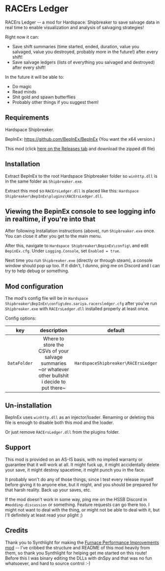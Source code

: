 ﻿# RACErs Ledger

RACErs Ledger -- a mod for Hardspace: Shipbreaker to save salvage data in real time to enable visualization and analysis of salvaging strategies!

Right now it can:
 - Save shift summaries (time started, ended, duration, value you salvaged, value you destroyed, probably more in the future!) after every shift!
 - Save salvage ledgers (lists of everything you salvaged and destroyed) after every shift!

 In the future it will be able to:
  - Do magic
  - Read minds
  - Shit gold and spawn butterflies
  - Probably other things if you suggest them!

## Requirements

Hardspace Shipbreaker.

BepInEx: https://github.com/BepInEx/BepInEx (You want the x64 version.)

This mod (click [here on the Releases tab](https://git.sariya.dev/sariya/racers-ledger/releases) and download the zipped dll file)

## Installation

Extract BepInEx to the root Hardspace Shipbreaker folder so `winhttp.dll` is in the same folder as `Shipbreaker.exe`.

Extract this mod so `RACErsLedger.dll` is placed like this: `Hardspace Shipbreaker\BepInEx\plugins\RACErsLedger.dll`.

## Viewing the BepinEx console to see logging info in realtime, if you're into that

After following Installation instructions (above), run `Shipbreaker.exe` once. You can close it after you get to the main menu.

After this, navigate to `Hardspace Shipbreaker\BepinEx\config\` and edit `BepinEx.cfg`. Under `Logging.Console`, set `Enabled = true`.

Next time you run `Shipbreaker.exe` (directly or through steam), a console window should pop up too. If it didn't, I dunno, ping me on Discord and I can try to help debug or something.

## Mod configuration
The mod's config file will be in `Hardspace Shipbreaker\BepInEx\config\dev.sariya.racersledger.cfg` after you've run `Shipbreaker.exe` with `RACErsLedger.dll` installed properly at least once. 

Config options:

|      key     |                                              description                                             | default                             |
|:------------:|:----------------------------------------------------------------------------------------------------:|-------------------------------------|
| `DataFolder` | Where to store the CSVs of your salvage summaries ~or whatever other bullshit i decide to put there~ | `HardspaceShipbreaker\RACErsLedger` |

## Un-installation

BepInEx uses `winhttp.dll` as an injector/loader. Renaming or deleting this file is enough to disable both this mod and the loader.

Or just remove `RACErsLedger.dll` from the plugins folder.

## Support

This mod is provided on an AS-IS basis, with no implied warranty or guarantee that it will work at all. It might fuck up, it might accidentally delete your save, it might destroy spacetime, it might punch you in the face. 

It probably won't do any of those things, since I test every release myself before giving it to anyone else, but it might, and you should be prepared for that harsh reality. Back up your saves, etc.

If the mod doesn't work in some way, ping me on the HSSB Discord in `#modding-discussion` or something. Feature requests can go there too. I might not want to deal with the thing, or might not be able to deal with it, but I'll 
definitely at least read your plight ;)

## Credits

Thank you to Synthlight for making the [Furnace Performance Improvements mod](https://github.com/Synthlight/Hardspace-Shipbreaker-Furnace-Performance-Improvement-Mod) -- 
I've cribbed the structure and README of this mod heavily from them, so thank you Synthlight for helping get me started on this route!
Before this I was binary editing the DLLs with dnSpy and that was no fun whatsoever, and hard to source control :-)